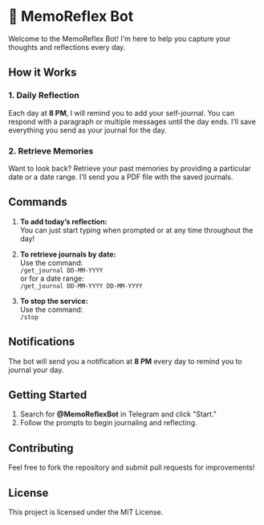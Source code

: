# 🧠 MemoReflex Bot

Welcome to the MemoReflex Bot! I'm here to help you capture your thoughts and reflections every day.

## How it Works

### 1. Daily Reflection
Each day at **8 PM**, I will remind you to add your self-journal. You can respond with a paragraph or multiple messages until the day ends. I’ll save everything you send as your journal for the day.

### 2. Retrieve Memories
Want to look back? Retrieve your past memories by providing a particular date or a date range. I’ll send you a PDF file with the saved journals.

## Commands

1. **To add today’s reflection:**  
   You can just start typing when prompted or at any time throughout the day!

2. **To retrieve journals by date:**  
   Use the command:  
   `/get_journal DD-MM-YYYY`  
   or for a date range:  
   `/get_journal DD-MM-YYYY DD-MM-YYYY`

3. **To stop the service:**  
   Use the command:  
   `/stop`

## Notifications
The bot will send you a notification at **8 PM** every day to remind you to journal your day.

## Getting Started
1. Search for **@MemoReflexBot** in Telegram and click "Start."
2. Follow the prompts to begin journaling and reflecting.

## Contributing
Feel free to fork the repository and submit pull requests for improvements!

## License
This project is licensed under the MIT License.

